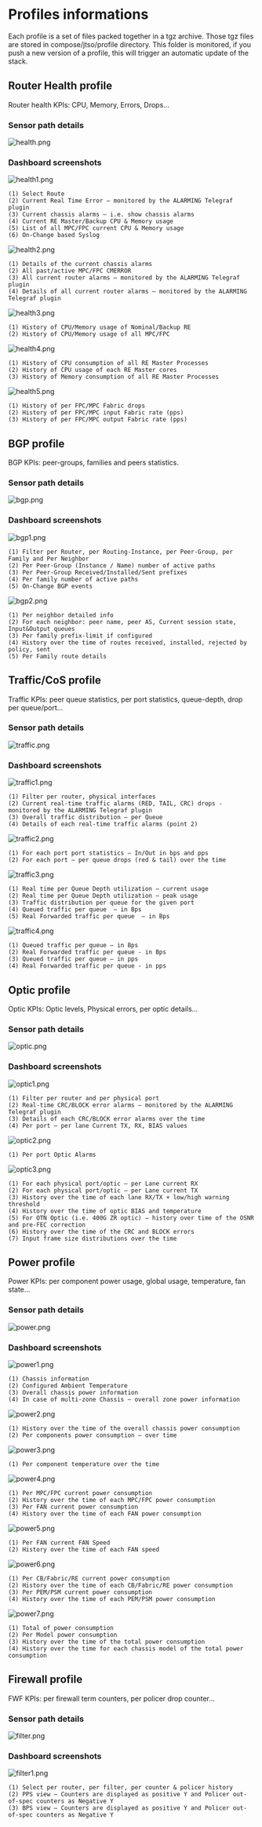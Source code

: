 # Profiles informations

Each profile is a set of files packed together in a tgz archive. Those tgz files are stored in compose/jtso/profile directory. This folder is monitored, if you push a new version of a profile, this will trigger an automatic update of the stack. 

## Router Health profile

Router health KPIs: CPU, Memory, Errors, Drops...

### Sensor path details

![health.png](./img/sensors/health.png)

### Dashboard screenshots

![health1.png](./img/profiles/health/health1.png)

    (1) Select Route
    (2) Current Real Time Error – monitored by the ALARMING Telegraf plugin
    (3) Current chassis alarms – i.e. show chassis alarms
    (4) Current RE Master/Backup CPU & Memory usage
    (5) List of all MPC/FPC current CPU & Memory usage 
    (6) On-Change based Syslog 

![health2.png](./img/profiles/health/health2.png)

    (1) Details of the current chassis alarms
    (2) All past/active MPC/FPC CMERROR 
    (3) All current router alarms – monitored by the ALARMING Telegraf plugin
    (4) Details of all current router alarms – monitored by the ALARMING Telegraf plugin

![health3.png](./img/profiles/health/health3.png)

    (1) History of CPU/Memory usage of Nominal/Backup RE
    (2) History of CPU/Memory usage of all MPC/FPC

![health4.png](./img/profiles/health/health4.png)

    (1) History of CPU consumption of all RE Master Processes
    (2) History of CPU usage of each RE Master cores
    (3) History of Memory consumption of all RE Master Processes

![health5.png](./img/profiles/health/health5.png)

    (1) History of per FPC/MPC Fabric drops
    (2) History of per FPC/MPC input Fabric rate (pps)
    (3) History of per FPC/MPC output Fabric rate (pps)

## BGP profile

BGP KPIs: peer-groups, families and peers statistics. 

### Sensor path details

![bgp.png](./img/sensors/bgp.png)

### Dashboard screenshots

![bgp1.png](./img/profiles/bgp/bgp1.png)

    (1) Filter per Router, per Routing-Instance, per Peer-Group, per Family and Per Neighbor 
    (2) Per Peer-Group (Instance / Name) number of active paths 
    (3) Per Peer-Group Received/Installed/Sent prefixes
    (4) Per family number of active paths
    (5) On-Change BGP events  

![bgp2.png](./img/profiles/bgp/bgp2.png)

    (1) Per neighbor detailed info
    (2) For each neighbor: peer name, peer AS, Current session state, Input&Output queues 
    (3) Per family prefix-limit if configured
    (4) History over the time of routes received, installed, rejected by policy, sent 
    (5) Per Family route details

## Traffic/CoS profile

Traffic KPIs: peer queue statistics, per port statistics, queue-depth, drop per queue/port...

### Sensor path details

![traffic.png](./img/sensors/traffic.png)

### Dashboard screenshots

![traffic1.png](./img/profiles/traffic/traffic1.png)

    (1) Filter per router, physical interfaces
    (2) Current real-time traffic alarms (RED, TAIL, CRC) drops - monitored by the ALARMING Telegraf plugin
    (3) Overall traffic distribution – per Queue
    (4) Details of each real-time traffic alarms (point 2) 

![traffic2.png](./img/profiles/traffic/traffic2.png)

    (1) For each port port statistics – In/Out in bps and pps 
    (2) For each port – per queue drops (red & tail) over the time 

![traffic3.png](./img/profiles/traffic/traffic3.png)

    (1) Real time per Queue Depth utilization – current usage 
    (2) Real time per Queue Depth utilization – peak usage 
    (3) Traffic distribution per queue for the given port 
    (4) Queued traffic per queue  – in Bps 
    (5) Real Forwarded traffic per queue  – in Bps 

![traffic4.png](./img/profiles/traffic/traffic4.png)

    (1) Queued traffic per queue – in Bps 
    (2) Real Forwarded traffic per queue - in Bps
    (3) Queued traffic per queue – in pps 
    (4) Real Forwarded traffic per queue - in pps

## Optic profile

Optic KPIs: Optic levels, Physical errors, per optic details...

### Sensor path details

![optic.png](./img/sensors/optic.png)

### Dashboard screenshots

![optic1.png](./img/profiles/optic/optic1.png)

    (1) Filter per router and per physical port 
    (2) Real-time CRC/BLOCK error alarms – monitored by the ALARMING Telegraf plugin
    (3) Details of each CRC/BLOCK error alarms over the time
    (4) Per port – per lane Current TX, RX, BIAS values

![optic2.png](./img/profiles/optic/optic2.png)

    (1) Per port Optic Alarms

![optic3.png](./img/profiles/optic/optic3.png)

    (1) For each physical port/optic – per Lane current RX
    (2) For each physical port/optic – per Lane current TX
    (3) History over the time of each lane RX/TX + low/high warning threshold
    (4) History over the time of optic BIAS and temperature 
    (5) For OTN Optic (i.e. 400G ZR optic) – history over time of the OSNR and pre-FEC correction 
    (6) History over the time of the CRC and BLOCK errors 
    (7) Input frame size distributions over the time 

## Power profile

Power KPIs: per component power usage, global usage, temperature, fan state...

### Sensor path details

![power.png](./img/sensors/power.png)

### Dashboard screenshots

![power1.png](./img/profiles/power/power1.png)

    (1) Chassis information 
    (2) Configured Ambient Temperature 
    (3) Overall chassis power information 
    (4) In case of multi-zone Chassis – overall zone power information 

![power2.png](./img/profiles/power/power2.png)

    (1) History over the time of the overall chassis power consumption 
    (2) Per components power consumption – over time 

![power3.png](./img/profiles/power/power3.png)

    (1) Per component temperature over the time 

![power4.png](./img/profiles/power/power4.png)

    (1) Per MPC/FPC current power consumption 
    (2) History over the time of each MPC/FPC power consumption 
    (3) Per FAN current power consumption 
    (4) History over the time of each FAN power consumption 

![power5.png](./img/profiles/power/power5.png)

    (1) Per FAN current FAN Speed 
    (2) History over the time of each FAN speed

![power6.png](./img/profiles/power/power6.png)

    (1) Per CB/Fabric/RE current power consumption 
    (2) History over the time of each CB/Fabric/RE power consumption 
    (3) Per PEM/PSM current power consumption 
    (4) History over the time of each PEM/PSM power consumption 

![power7.png](./img/profiles/power/power7.png)

    (1) Total of power consumption 
    (2) Per Model power consumption 
    (3) History over the time of the total power consumption 
    (4) History over the time for each chassis model of the total power consumption 

## Firewall profile

FWF KPIs: per firewall term counters, per policer drop counter...

### Sensor path details

![filter.png](./img/sensors/filter.png)

### Dashboard screenshots

![filter1.png](./img/profiles/filter/filter1.png)

    (1) Select per router, per filter, per counter & policer history
    (2) PPS view – Counters are displayed as positive Y and Policer out-of-spec counters as Negative Y
    (3) BPS view – Counters are displayed as positive Y and Policer out-of-spec counters as Negative Y

